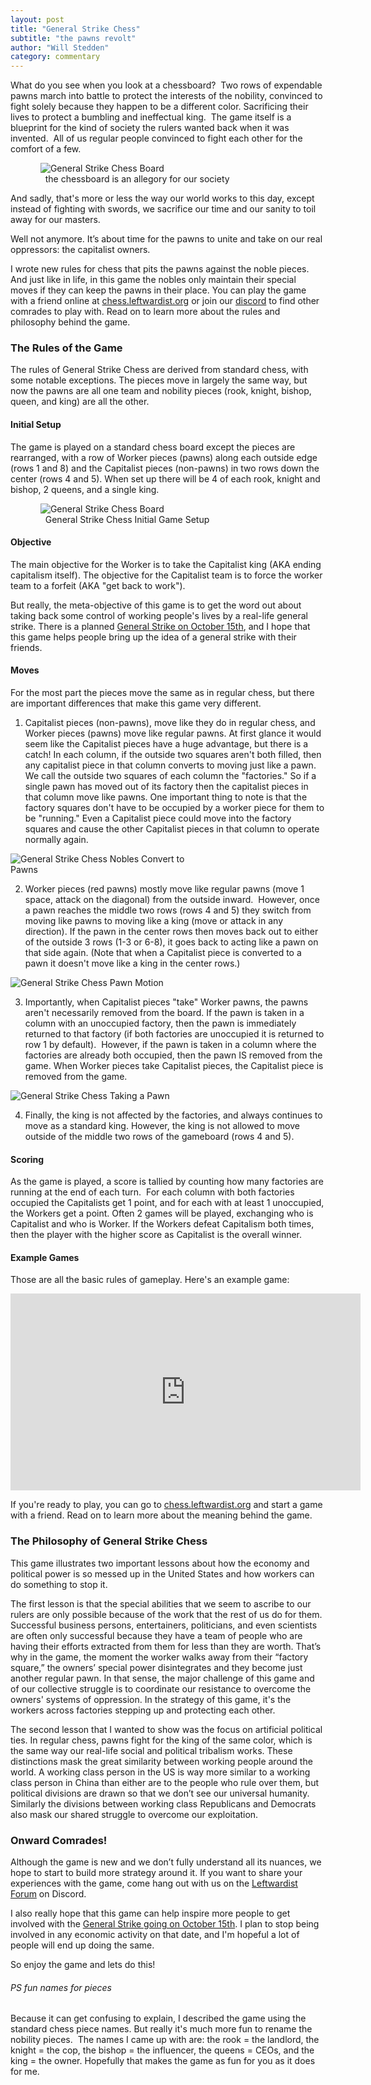 ```yaml
---
layout: post
title: "General Strike Chess"
subtitle: "the pawns revolt"
author: "Will Stedden"
category: commentary
---
```



What do you see when you look at a chessboard?  Two rows of expendable pawns march into battle to protect the interests of the nobility, convinced to fight solely because they happen to be a different color. Sacrificing their lives to protect a bumbling and ineffectual king.  The game itself is a blueprint for the kind of society the rulers wanted back when it was invented.  All of us regular people convinced to fight each other for the comfort of a few.

<figure>
  <img alt="General Strike Chess Board" src="/assets/images/2021/chess_king_match_symbolism.jpg" />
  <figcaption>
    the chessboard is an allegory for our society
  </figcaption>
</figure>

And sadly, that's more or less the way our world works to this day, except instead of fighting with swords, we sacrifice our time and our sanity to toil away for our masters.

Well not anymore. It’s about time for the pawns to unite and take on our real oppressors: the capitalist owners.

I wrote new rules for chess that pits the pawns against the noble pieces. And just like in life, in this game the nobles only maintain their special moves if they can keep the pawns in their place. You can play the game with a friend online at <a href="https://chess.leftwardist.org">chess.leftwardist.org</a> or join our <a href="https://discord.gg/MP5vJAQ2XM">discord</a> to find other comrades to play with. Read on to learn more about the rules and philosophy behind the game.

### The Rules of the Game

The rules of General Strike Chess are derived from standard chess, with some notable exceptions. The pieces move in largely the same way, but now the pawns are all one team and nobility pieces (rook, knight, bishop, queen, and king) are all the other.  


#### Initial Setup

The game is played on a standard chess board except the pieces are rearranged, with a row of Worker pieces (pawns) along each outside edge (rows 1 and 8) and the Capitalist pieces (non-pawns) in two rows down the center (rows 4 and 5). When set up there will be 4 of each rook, knight and bishop, 2 queens, and a single king.

<figure>
  <img alt="General Strike Chess Board" src="/assets/images/2021/chess_board.png" />
  <figcaption>
    General Strike Chess Initial Game Setup
  </figcaption>
</figure>

#### Objective

The main objective for the Worker is to take the Capitalist king (AKA ending capitalism itself). The objective for the Capitalist team is to force the worker team to a forfeit (AKA "get back to work").

But really, the meta-objective of this game is to get the word out about taking back some control of working people's lives by a real-life general strike.  There is a planned <a href="https://www.octoberstrike.com/">General Strike on October 15th</a>, and I hope that this game helps people bring up the idea of a general strike with their friends.

#### Moves

For the most part the pieces move the same as in regular chess, but there are important differences that make this game very different.

1. Capitalist pieces (non-pawns), move like they do in regular chess, and Worker pieces (pawns) move like regular pawns. At first glance it would seem like the Capitalist pieces have a huge advantage, but there is a catch! In each column, if the outside two squares aren't both filled, then any capitalist piece in that column converts to moving just like a pawn. We call the outside two squares of each column the "factories." So if a single pawn has moved out of its factory then the capitalist pieces in that column move like pawns. One important thing to note is that the factory squares don't have to be occupied by a worker piece for them to be "running." Even a Capitalist piece could move into the factory squares and cause the other Capitalist pieces in that column to operate normally again.
<img style="max-width:300px;" alt="General Strike Chess Nobles Convert to Pawns" src="/assets/images/2021/chess_noble.gif" />

2. Worker pieces (red pawns) mostly move like regular pawns (move 1 space, attack on the diagonal) from the outside inward.  However, once a pawn reaches the middle two rows (rows 4 and 5) they switch from moving like pawns to moving like a king (move or attack in any direction). If the pawn in the center rows then moves back out to either of the outside 3 rows (1-3 or 6-8), it goes back to acting like a pawn on that side again.  (Note that when a Capitalist piece is converted to a pawn it doesn't move like a king in the center rows.)
<img style="max-width:300px;" alt="General Strike Chess Pawn Motion" src="/assets/images/2021/chess_pawn.gif" />


3. Importantly, when Capitalist pieces "take" Worker pawns, the pawns aren't necessarily removed from the board. If the pawn is taken in a column with an unoccupied factory, then the pawn is immediately returned to that factory (if both factories are unoccupied it is returned to row 1 by default).  However, if the pawn is taken in a column where the factories are already both occupied, then the pawn IS removed from the game.  When Worker pieces take Capitalist pieces, the Capitalist piece is removed from the game.
<img style="max-width:300px;" alt="General Strike Chess Taking a Pawn" src="/assets/images/2021/chess_take_pawn.gif" />

4. Finally, the king is not affected by the factories, and always continues to move as a standard king. However, the king is not allowed to move outside of the middle two rows of the gameboard (rows 4 and 5).


#### Scoring

As the game is played, a score is tallied by counting how many factories are running at the end of each turn.  For each column with both factories occupied the Capitalists get 1 point, and for each with at least 1 unoccupied, the Workers get a point.  Often 2 games will be played, exchanging who is Capitalist and who is Worker.  If the Workers defeat Capitalism both times, then the player with the higher score as Capitalist is the overall winner.

#### Example Games

Those are all the basic rules of gameplay.  Here's an example game:

<iframe width="560" height="315" src="https://www.youtube.com/embed/DRAcs98p1aA" title="YouTube video player" frameborder="0" allow="accelerometer; autoplay; clipboard-write; encrypted-media; gyroscope; picture-in-picture" allowfullscreen></iframe>

If you're ready to play, you can go to [chess.leftwardist.org](https://chess.leftwardist.org) and start a game with a friend. Read on to learn more about the meaning behind the game.

### The Philosophy of General Strike Chess

This game illustrates two important lessons about how the economy and political power is so messed up in the United States and how workers can do something to stop it.

The first lesson is that the special abilities that we seem to ascribe to our rulers are only possible because of the work that the rest of us do for them. Successful business persons, entertainers, politicians, and even scientists are often only successful because they have a team of people who are having their efforts extracted from them for less than they are worth. That’s why in the game, the moment the worker walks away from their “factory square,” the owners’ special power disintegrates and they become just another regular pawn. In that sense, the major challenge of this game and of our collective struggle is to coordinate our resistance to overcome the owners' systems of oppression.  In the strategy of this game, it's the workers across factories stepping up and protecting each other.

The second lesson that I wanted to show was the focus on artificial political ties. In regular chess, pawns fight for the king of the same color, which is the same way our real-life social and political tribalism works. These distinctions mask the great similarity between working people around the world. A working class person in the US is way more similar to a working class person in China than either are to the people who rule over them, but political divisions are drawn so that we don’t see our universal humanity. Similarly the divisions between working class Republicans and Democrats also mask our shared struggle to overcome our exploitation.

### Onward Comrades!

Although the game is new and we don’t fully understand all its nuances, we hope to start to build more strategy around it. If you want to share your experiences with the game, come hang out with us on the <a href="https://discord.gg/MP5vJAQ2XM">Leftwardist Forum</a> on Discord.

I also really hope that this game can help inspire more people to get involved with the <a href="https://www.octoberstrike.com/">General Strike going on October 15th</a>. I plan to stop being involved in any economic activity on that date, and I'm hopeful a lot of people will end up doing the same.

So enjoy the game and lets do this!


###### PS fun names for pieces

Because it can get confusing to explain, I described the game using the standard chess piece names. But really it's much more fun to rename the nobility pieces.  The names I came up with are: the rook = the landlord, the knight = the cop, the bishop = the influencer, the queens = CEOs, and the king = the owner.  Hopefully that makes the game as fun for you as it does for me.